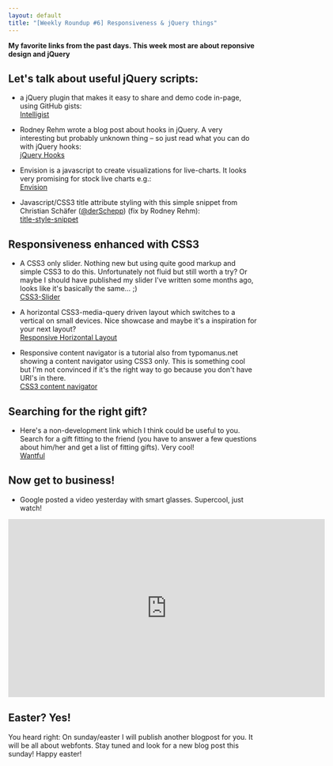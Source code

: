 ```yaml
---
layout: default
title: "[Weekly Roundup #6] Responsiveness & jQuery things"
---
```


**My favorite links from the past days. This week most are about reponsive design and jQuery**

## Let's talk about useful jQuery scripts:

- a jQuery plugin that makes it easy to share and demo code in-page, using GitHub gists:   
[Intelligist](http://srobbin.com/jquery-plugins/intelligist/)

- Rodney Rehm wrote a blog post about hooks in jQuery. A very interesting but probably unknown thing – so just read what you can do with jQuery hooks:  
[jQuery Hooks](http://blog.rodneyrehm.de/archives/11-jQuery-Hooks.html)

- Envision is a javascript to create visualizations for live-charts. It looks very promising for stock live charts e.g.:  
[Envision](http://www.humblesoftware.com/envision)

- Javascript/CSS3 title attribute styling with this simple snippet from Christian Schäfer ([@derSchepp](https://twitter.com/#!/derSchepp)) (fix by Rodney Rehm):  
[title-style-snippet](http://jsfiddle.net/rodneyrehm/jXefF/4/)

## Responsiveness enhanced with CSS3

- A CSS3 only slider. Nothing new but using quite good markup and simple CSS3 to do this. Unfortunately not fluid but still worth a try? Or maybe I should have published my slider I've written some months ago, looks like it's basically the same… ;)  
[CSS3-Slider](http://demosthenes.info/blog/495/CSS3-Animated-Image-Slider-Tutorial)

- A horizontal CSS3-media-query driven layout which switches to a vertical on small devices. Nice showcase and maybe it's a inspiration for your next layout?  
[Responsive Horizontal Layout](http://tympanus.net/Tutorials/ResponsiveHorizontalLayout/)

- Responsive content navigator is a tutorial also from typomanus.net showing a content navigator using CSS3 only. This is something cool but I'm not convinced if it's the right way to go because you don't have URI's in there.  
[CSS3 content navigator](http://tympanus.net/codrops/2012/03/23/responsive-content-navigator-with-css3/)

## Searching for the right gift?

- Here's a non-development link which I think could be useful to you. Search for a gift fitting to the friend (you have to answer a few questions about him/her and get a list of fitting gifts). Very cool!  
[Wantful](https://wantful.com/)

## Now get to business!

- Google posted a video yesterday with smart glasses. Supercool, just watch!  
<iframe width="640" height="360" src="https://www.youtube-nocookie.com/embed/9c6W4CCU9M4" frameborder="0" allowfullscreen></iframe>


## Easter? Yes!

You heard right: On sunday/easter I will publish another blogpost for you. It will be all about webfonts. Stay tuned and look for a new blog post this sunday! Happy easter!